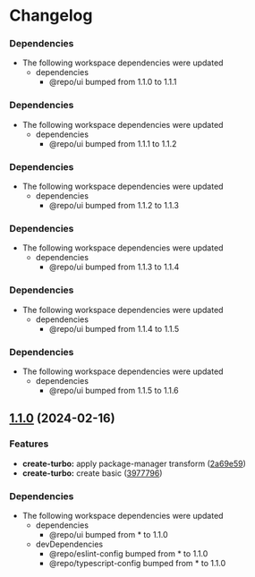 # Changelog

### Dependencies

* The following workspace dependencies were updated
  * dependencies
    * @repo/ui bumped from 1.1.0 to 1.1.1

### Dependencies

* The following workspace dependencies were updated
  * dependencies
    * @repo/ui bumped from 1.1.1 to 1.1.2

### Dependencies

* The following workspace dependencies were updated
  * dependencies
    * @repo/ui bumped from 1.1.2 to 1.1.3

### Dependencies

* The following workspace dependencies were updated
  * dependencies
    * @repo/ui bumped from 1.1.3 to 1.1.4

### Dependencies

* The following workspace dependencies were updated
  * dependencies
    * @repo/ui bumped from 1.1.4 to 1.1.5

### Dependencies

* The following workspace dependencies were updated
  * dependencies
    * @repo/ui bumped from 1.1.5 to 1.1.6

## [1.1.0](https://github.com/0xdbe/turborepo-test/compare/docs-v1.0.0...docs-v1.1.0) (2024-02-16)


### Features

* **create-turbo:** apply package-manager transform ([2a69e59](https://github.com/0xdbe/turborepo-test/commit/2a69e594ef9b177eb1a452d66f73e0dd4c9b82e4))
* **create-turbo:** create basic ([3977796](https://github.com/0xdbe/turborepo-test/commit/39777960ef9afa7f1160f8da8e6c7132f03db137))


### Dependencies

* The following workspace dependencies were updated
  * dependencies
    * @repo/ui bumped from * to 1.1.0
  * devDependencies
    * @repo/eslint-config bumped from * to 1.1.0
    * @repo/typescript-config bumped from * to 1.1.0
